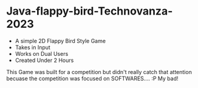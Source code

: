 # Java-flappy-bird-Technovanza-2023
 - A simple 2D Flappy Bird Style Game
 - Takes in Input
 - Works on Dual Users
 - Created Under 2 Hours

This Game was built for a competition but didn't really catch that attention becuase the competition was focused on SOFTWARES.... :P My bad!
